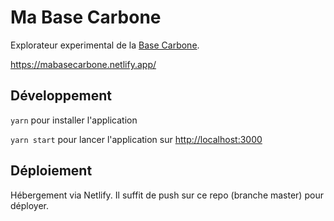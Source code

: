 # Ma Base Carbone

Explorateur experimental de la [Base Carbone](https://www.bilans-ges.ademe.fr/fr/accueil/contenu/index/page/presentation/siGras/0).

https://mabasecarbone.netlify.app/

## Développement

`yarn` pour installer l'application

`yarn start` pour lancer l'application sur [http://localhost:3000](http://localhost:3000)

## Déploiement

Hébergement via Netlify. Il suffit de push sur ce repo (branche master) pour déployer.
